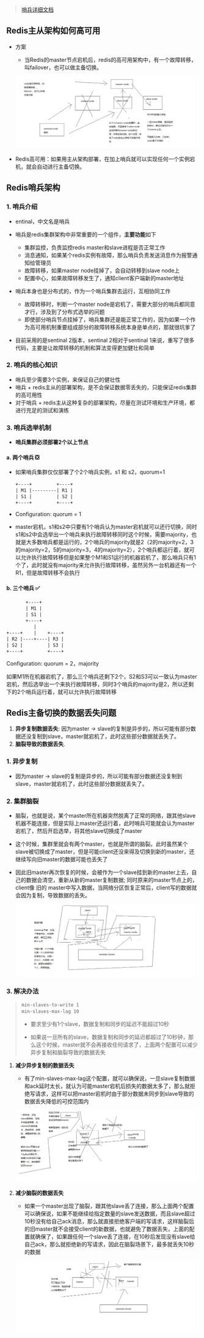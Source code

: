 > [哨兵详细文档](https://xiaolincoding.com/redis/cluster/sentinel.html#为什么要有哨兵机制)

## Redis主从架构如何高可用

- 方案
  - 当Redis的master节点宕机后，redis的高可用架构中，有一个故障转移，叫failover，也可以做主备切换。
  
  ![redis基于哨兵的高可用性](https://raw.githubusercontent.com/daniuEvan/pictrues/main/Typora/20220616150625.png)





- Redis高可用：如果用主从架构部署，在加上哨兵就可以实现任何一个实例宕机，就会自动进行主备切换。

## Redis哨兵架构

### 1. 哨兵介绍

- entinal，中文名是哨兵
- 哨兵是redis集群架构中非常重要的一个组件，**主要功能**如下
  - 集群监控，负责监控redis master和slave进程是否正常工作
  - 消息通知，如果某个redis实例有故障，那么哨兵负责发送消息作为报警通知给管理员
  - 故障转移，如果master node挂掉了，会自动转移到slave node上
  - 配置中心，如果故障转移发生了，通知client客户端新的master地址

- 哨兵本身也是分布式的，作为一个哨兵集群去运行，互相协同工作
  - 故障转移时，判断一个master node是宕机了，需要大部分的哨兵都同意才行，涉及到了分布式选举的问题
  - 即使部分哨兵节点挂掉了，哨兵集群还是能正常工作的，因为如果一个作为高可用机制重要组成部分的故障转移系统本身是单点的，那就很坑爹了

- 目前采用的是sentinal 2版本，sentinal 2相对于sentinal 1来说，重写了很多代码，主要是让故障转移的机制和算法变得更加健壮和简单

### 2. 哨兵的核心知识

- 哨兵至少需要3个实例，来保证自己的健壮性
- 哨兵 + redis主从的部署架构，是不会保证数据零丢失的，只能保证redis集群的高可用性
- 对于哨兵 + redis主从这种复杂的部署架构，尽量在测试环境和生产环境，都进行充足的测试和演练

### 3. 哨兵选举机制

- **哨兵集群必须部署2个以上节点**

#### a. 两个哨兵 ❎

- 如果哨兵集群仅仅部署了个2个哨兵实例，s1 和 s2，quorum=1

  ```
  +----+         +----+
  | M1 |---------| R1 |
  | S1 |         | S2 |
  +----+         +----+
  ```

- Configuration: quorum = 1

- master宕机，s1和s2中只要有1个哨兵认为master宕机就可以还行切换，同时s1和s2中会选举出一个哨兵来执行故障转移同时这个时候，需要majority，也就是大多数哨兵都是运行的，2个哨兵的majority就是2（2的majority=2，3的majority=2，5的majority=3，4的majority=2），2个哨兵都运行着，就可以允许执行故障转移但是如果整个M1和S1运行的机器宕机了，那么哨兵只有1个了，此时就没有majority来允许执行故障转移，虽然另外一台机器还有一个R1，但是故障转移不会执行

#### b. 三个哨兵 ✅

```
       +----+
       | M1 |
       | S1 |
       +----+
          |
+----+    |    +----+
| R2 |----+----| R3 |
| S2 |         | S3 |
+----+         +----+
```

Configuration: quorum = 2，majority

如果M1所在机器宕机了，那么三个哨兵还剩下2个，S2和S3可以一致认为master宕机，然后选举出一个来执行故障转移，同时3个哨兵的majority是2，所以还剩下的2个哨兵运行着，就可以允许执行故障转移

## Redis主备切换的数据丢失问题

1. **异步复制数据丢失**: 因为master -> slave的复制是异步的，所以可能有部分数据还没复制到slave，master就宕机了，此时这些部分数据就丢失了。
2. **脑裂导致的数据丢失**.

### 1. 异步复制  

- 因为master -> slave的复制是异步的，所以可能有部分数据还没复制到slave，master就宕机了，此时这些部分数据就丢失了。

### 2. 集群脑裂

- 脑裂，也就是说，某个master所在机器突然脱离了正常的网络，跟其他slave机器不能连接，但是实际上master还运行着，此时哨兵可能就会认为master宕机了，然后开启选举，将其他slave切换成了master

- 这个时候，集群里就会有两个master，也就是所谓的脑裂。此时虽然某个slave被切换成了master，但是可能client还没来得及切换到新的master，还继续写向旧master的数据可能也丢失了

- 因此旧master再次恢复的时候，会被作为一个slave挂到新的master上去，自己的数据会清空，重新从新的master复制数据; 同时原来的master节点上的，client像 旧的 master中写入数据，当网络分区恢复正常后，client写的数据就会因为复制，导致数据的丢失。

  ![image-20220615193015108](https://raw.githubusercontent.com/daniuEvan/pictrues/main/Typora/20220616150636.png)

### 3. 解决办法

> ```sh
> min-slaves-to-write 1
> min-slaves-max-lag 10
> ```
>
> - 要求至少有1个slave，数据复制和同步的延迟不能超过10秒
>
> - 如果说一旦所有的slave，数据复制和同步的延迟都超过了10秒钟，那么这个时候，master就不会再接收任何请求了，上面两个配置可以减少异步复制和脑裂导致的数据丢失

1. **减少异步复制的数据丢失**

   - 有了min-slaves-max-lag这个配置，就可以确保说，一旦slave复制数据和ack延时太长，就认为可能master宕机后损失的数据太多了，那么就拒绝写请求，这样可以把master宕机时由于部分数据未同步到slave导致的数据丢失降低的可控范围内

   ![image-20220615193308313](https://raw.githubusercontent.com/daniuEvan/pictrues/main/Typora/20220616150644.png)

2. **减少脑裂的数据丢失**

   - 如果一个master出现了脑裂，跟其他slave丢了连接，那么上面两个配置可以确保说，如果不能继续给指定数量的slave发送数据，而且slave超过10秒没有给自己ack消息，那么就直接拒绝客户端的写请求，这样脑裂后的旧master就不会接受client的新数据，也就避免了数据丢失，上面的配置就确保了，如果跟任何一个slave丢了连接，在10秒后发现没有slave给自己ack，那么就拒绝新的写请求，因此在脑裂场景下，最多就丢失10秒的数据

   ![image-20220615193426456](https://raw.githubusercontent.com/daniuEvan/pictrues/main/Typora/20220616150647.png)